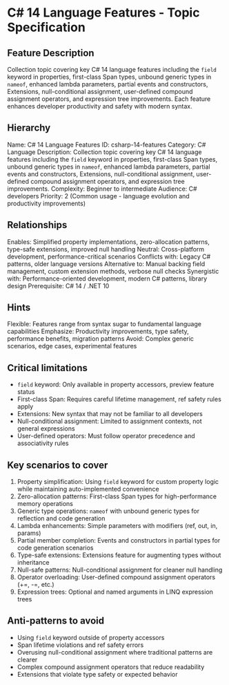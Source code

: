# C# 14 Language Features - Topic Specification

## Feature Description
Collection topic covering key C# 14 language features including the `field` keyword in properties, first-class Span types, unbound generic types in `nameof`, enhanced lambda parameters, partial events and constructors, Extensions, null-conditional assignment, user-defined compound assignment operators, and expression tree improvements. Each feature enhances developer productivity and safety with modern syntax.

## Hierarchy
Name: C# 14 Language Features
ID: csharp-14-features
Category: C# Language
Description: Collection topic covering key C# 14 language features including the `field` keyword in properties, first-class Span types, unbound generic types in `nameof`, enhanced lambda parameters, partial events and constructors, Extensions, null-conditional assignment, user-defined compound assignment operators, and expression tree improvements.
Complexity: Beginner to intermediate
Audience: C# developers
Priority: 2 (Common usage - language evolution and productivity improvements)

## Relationships
Enables: Simplified property implementations, zero-allocation patterns, type-safe extensions, improved null handling
Neutral: Cross-platform development, performance-critical scenarios
Conflicts with: Legacy C# patterns, older language versions
Alternative to: Manual backing field management, custom extension methods, verbose null checks
Synergistic with: Performance-oriented development, modern C# patterns, library design
Prerequisite: C# 14 / .NET 10

## Hints
Flexible: Features range from syntax sugar to fundamental language capabilities
Emphasize: Productivity improvements, type safety, performance benefits, migration patterns
Avoid: Complex generic scenarios, edge cases, experimental features

## Critical limitations
- `field` keyword: Only available in property accessors, preview feature status
- First-class Span: Requires careful lifetime management, ref safety rules apply
- Extensions: New syntax that may not be familiar to all developers
- Null-conditional assignment: Limited to assignment contexts, not general expressions
- User-defined operators: Must follow operator precedence and associativity rules

## Key scenarios to cover
1. Property simplification: Using `field` keyword for custom property logic while maintaining auto-implemented convenience
2. Zero-allocation patterns: First-class Span types for high-performance memory operations
3. Generic type operations: `nameof` with unbound generic types for reflection and code generation
4. Lambda enhancements: Simple parameters with modifiers (ref, out, in, params)
5. Partial member completion: Events and constructors in partial types for code generation scenarios
6. Type-safe extensions: Extensions feature for augmenting types without inheritance
7. Null-safe patterns: Null-conditional assignment for cleaner null handling
8. Operator overloading: User-defined compound assignment operators (+=, -=, etc.)
9. Expression trees: Optional and named arguments in LINQ expression trees

## Anti-patterns to avoid
- Using `field` keyword outside of property accessors
- Span lifetime violations and ref safety errors
- Overusing null-conditional assignment where traditional patterns are clearer
- Complex compound assignment operators that reduce readability
- Extensions that violate type safety or expected behavior